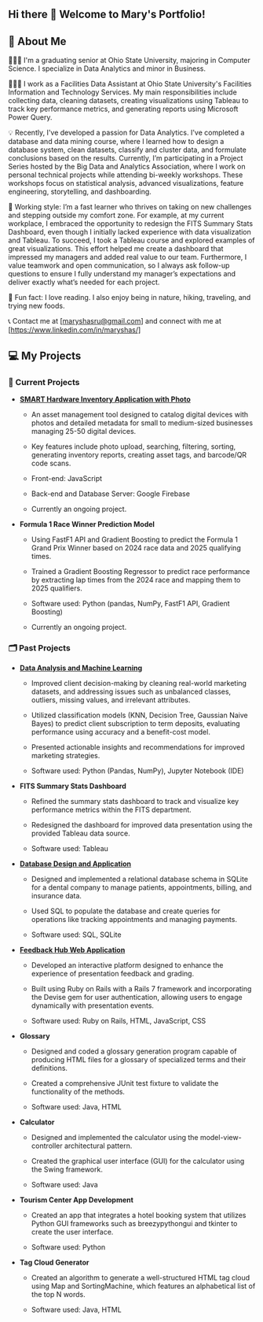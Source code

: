 ## Hi there 👋 Welcome to Mary's Portfolio!

## 🚀 About Me
👩🏻‍🎓 I'm a graduating senior at Ohio State University, majoring in Computer Science. I specialize in Data Analytics and minor in Business.

👩🏻‍💻 I work as a Facilities Data Assistant at Ohio State University's Facilities Information and Technology Services. My main responsibilities include collecting data, cleaning datasets, creating visualizations using Tableau to track key performance metrics, and generating reports using Microsoft Power Query.

💡 Recently, I've developed a passion for Data Analytics. I've completed a database and data mining course, where I learned how to design a database system, clean datasets, classify and cluster data, and formulate conclusions based on the results. Currently, I’m participating in a Project Series hosted by the Big Data and Analytics Association, where I work on personal technical projects while attending bi-weekly workshops. These workshops focus on statistical analysis, advanced visualizations, feature engineering, storytelling, and dashboarding.

🔎 Working style: I’m a fast learner who thrives on taking on new challenges and stepping outside my comfort zone. For example, at my current workplace, I embraced the opportunity to redesign the FITS Summary Stats Dashboard, even though I initially lacked experience with data visualization and Tableau. To succeed, I took a Tableau course and explored examples of great visualizations. This effort helped me create a dashboard that impressed my managers and added real value to our team. Furthermore, I value teamwork and open communication, so I always ask follow-up questions to ensure I fully understand my manager’s expectations and deliver exactly what’s needed for each project.

💌 Fun fact: I love reading. I also enjoy being in nature, hiking, traveling, and trying new foods.

📞 Contact me at [maryshasru@gmail.com] and connect with me at [https://www.linkedin.com/in/maryshas/]



## 💻 My Projects

### 🌟 Current Projects

- **[SMART Hardware Inventory Application with Photo](https://github.com/Leslieie/5915-Capstone-Project)**  
  - An asset management tool designed to catalog digital devices with photos and detailed metadata for small to medium-sized businesses managing 25-50 digital devices.
  
  - Key features include photo upload, searching, filtering, sorting, generating inventory reports, creating asset tags, and barcode/QR code scans.
  
  - Front-end: JavaScript
  
  - Back-end and Database Server: Google Firebase
 
  - Currently an ongoing project.
 
- **Formula 1 Race Winner Prediction Model**  
  - Using FastF1 API and Gradient Boosting to predict the Formula 1 Grand Prix Winner based on 2024 race data and 2025 qualifying times.
 
  - Trained a Gradient Boosting Regressor to predict race performance by extracting lap times from the 2024 race and mapping them to 2025 qualifiers.
 
  - Software used: Python (pandas, NumPy, FastF1 API, Gradient Boosting)
 
  - Currently an ongoing project.
 
### 🗂️ Past Projects

- **[Data Analysis and Machine Learning](https://github.com/maryshas/Data-Analysis-and-Machine-Learning)**
  - Improved client decision-making by cleaning real-world marketing datasets, and addressing issues such as unbalanced classes, outliers, missing values, and irrelevant attributes.
 
  - Utilized classification models (KNN, Decision Tree, Gaussian Naive Bayes) to predict client subscription to term deposits, evaluating performance using accuracy and a benefit-cost model.
 
  - Presented actionable insights and recommendations for improved marketing strategies.
 
  - Software used: Python (Pandas, NumPy), Jupyter Notebook (IDE)
 
- **FITS Summary Stats Dashboard**
  -  Refined the summary stats dashboard to track and visualize key performance metrics within the FITS department.
 
  -  Redesigned the dashboard for improved data presentation using the provided Tableau data source.
 
  -  Software used: Tableau
 
- **[Database Design and Application](https://github.com/maryshas/Database-Design-and-Application)**
  - Designed and implemented a relational database schema in SQLite for a dental company to manage patients, appointments, billing, and insurance data.
 
  - Used SQL to populate the database and create queries for operations like tracking appointments and managing payments.
 
  - Software used: SQL, SQLite
 
- **[Feedback Hub Web Application](https://github.com/orgs/cse3901-osu-2024sp-910/teams/group-6/repositories)**
  - Developed an interactive platform designed to enhance the experience of presentation feedback and grading.
 
  - Built using Ruby on Rails with a Rails 7 framework and incorporating the Devise gem for user authentication, allowing users to engage dynamically with presentation events.
 
  - Software used: Ruby on Rails, HTML, JavaScript, CSS
 
- **Glossary**
  - Designed and coded a glossary generation program capable of producing HTML files for a glossary of specialized terms and their definitions.
 
  - Created a comprehensive JUnit test fixture to validate the functionality of the methods.
 
  - Software used: Java, HTML
 
- **Calculator**
  - Designed and implemented the calculator using the model-view-controller architectural pattern.
 
  - Created the graphical user interface (GUI) for the calculator using the Swing framework.
 
  - Software used: Java
 
- **Tourism Center App Development**
  - Created an app that integrates a hotel booking system that utilizes Python GUI frameworks such as breezypythongui and tkinter to create the user interface.
 
  - Software used: Python
 
- **Tag Cloud Generator**
  - Created an algorithm to generate a well-structured HTML tag cloud using Map and SortingMachine, which features an alphabetical list of the top N words.
 
  - Software used: Java, HTML
<!--
**maryshas/maryshas** is a ✨ _special_ ✨ repository because its `README.md` (this file) appears on your GitHub profile.

Here are some ideas to get you started:

- 🔭 I’m currently working on ...
- 🌱 I’m currently learning ...
- 👯 I’m looking to collaborate on ...
- 🤔 I’m looking for help with ...
- 💬 Ask me about ...
- 📫 How to reach me: ...
- 😄 Pronouns: ...
- ⚡ Fun fact: ...
-->
